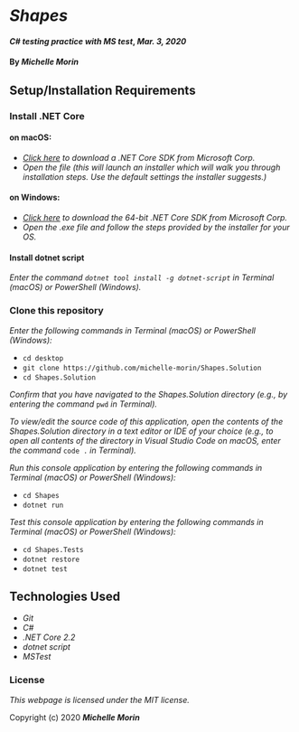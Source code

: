 # _Shapes_

#### _C# testing practice with MS test_, _Mar. 3, 2020_

#### By _**Michelle Morin**_

## Setup/Installation Requirements

### Install .NET Core

#### on macOS:
* _[Click here](https://dotnet.microsoft.com/download/thank-you/dotnet-sdk-2.2.106-macos-x64-installer) to download a .NET Core SDK from Microsoft Corp._
* _Open the file (this will launch an installer which will walk you through installation steps. Use the default settings the installer suggests.)_

#### on Windows:
* _[Click here](https://dotnet.microsoft.com/download/thank-you/dotnet-sdk-2.2.203-windows-x64-installer) to download the 64-bit .NET Core SDK from Microsoft Corp._
* _Open the .exe file and follow the steps provided by the installer for your OS._

#### Install dotnet script
_Enter the command ``dotnet tool install -g dotnet-script`` in Terminal (macOS) or PowerShell (Windows)._

### Clone this repository

_Enter the following commands in Terminal (macOS) or PowerShell (Windows):_
* ``cd desktop``
* ``git clone https://github.com/michelle-morin/Shapes.Solution``
* ``cd Shapes.Solution``

_Confirm that you have navigated to the Shapes.Solution directory (e.g., by entering the command_ ``pwd`` _in Terminal)._

_To view/edit the source code of this application, open the contents of the Shapes.Solution directory in a text editor or IDE of your choice (e.g., to open all contents of the directory in Visual Studio Code on macOS, enter the command_ ``code .`` _in Terminal)._

_Run this console application by entering the following commands in Terminal (macOS) or PowerShell (Windows):_
* ``cd Shapes``
* ``dotnet run``

_Test this console application by entering the following commands in Terminal (macOS) or PowerShell (Windows):_
* ``cd Shapes.Tests``
* ``dotnet restore``
* ``dotnet test``

## Technologies Used
* _Git_
* _C#_
* _.NET Core 2.2_
* _dotnet script_
* _MSTest_

### License

*This webpage is licensed under the MIT license.*

Copyright (c) 2020 **_Michelle Morin_**
